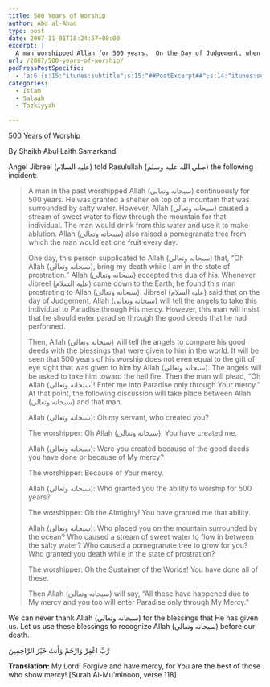 ```yaml
---
title: 500 Years of Worship
author: Abd al-Ahad
type: post
date: 2007-11-01T18:24:57+00:00
excerpt: |
  A man worshipped Allah for 500 years.  On the Day of Judgement, when Allah says "Enter him into Paradise through My mercy," he says "no, through my deeds!"  Guess what?  He doesn't make it through deeds.  Guess which blessing of Allah EVERYONE has and is worth MORE then 500 years of worship?
url: /2007/500-years-of-worship/
podPressPostSpecific:
  - 'a:6:{s:15:"itunes:subtitle";s:15:"##PostExcerpt##";s:14:"itunes:summary";s:15:"##PostExcerpt##";s:15:"itunes:keywords";s:17:"##WordPressCats##";s:13:"itunes:author";s:10:"##Global##";s:15:"itunes:explicit";s:2:"No";s:12:"itunes:block";s:2:"No";}'
categories:
  - Islam
  - Salaah
  - Tazkiyyah

---
```

<div class="miniTitle">
  500 Years of Worship
</div>

By Shaikh Abul Laith Samarkandi

Angel Jibreel (عليه السلام) told Rasulullah (صلي الله عليه وسلم) the following incident:

> A man in the past worshipped Allah (سبحانه وتعالى) continuously for 500 years. He was granted a shelter on top of a mountain that was surrounded by salty water. However, Allah (سبحانه وتعالى) caused a stream of sweet water to flow through the mountain for that individual. The man would drink from this water and use it to make ablution. Allah (سبحانه وتعالى) also raised a pomegranate tree from which the man would eat one fruit every day.
> 
> One day, this person supplicated to Allah (سبحانه وتعالى) that, &#8220;Oh Allah (سبحانه وتعالى), bring my death while I am in the state of prostration.&#8221; Allah (سبحانه وتعالى) accepted this dua of his. Whenever Jibreel (عليه السلام) came down to the Earth, he found this man prostrating to Allah (سبحانه وتعالى). Jibreel (عليه السلام) said that on the day of Judgement, Allah (سبحانه وتعالى) will tell the angels to take this individual to Paradise through His mercy. However, this man will insist that he should enter paradise through the good deeds that he had performed.
> 
> Then, Allah (سبحانه وتعالى) will tell the angels to compare his good deeds with the blessings that were given to him in the world. It will be seen that 500 years of his worship does not even equal to the gift of eye sight that was given to him by Allah (سبحانه وتعالى). The angels will be asked to take him toward the hell fire. Then the man will plead, &#8220;Oh Allah (سبحانه وتعالى)! Enter me into Paradise only through Your mercy.&#8221; At that point, the following discussion will take place between Allah (سبحانه وتعالى) and that man.
> 
> Allah (سبحانه وتعالى): Oh my servant, who created you?
> 
> The worshipper: Oh Allah (سبحانه وتعالى), You have created me.
> 
> Allah (سبحانه وتعالى): Were you created because of the good deeds you have done or because of My mercy?
> 
> The worshipper: Because of Your mercy.
> 
> Allah (سبحانه وتعالى): Who granted you the ability to worship for 500 years?
> 
> The worshipper: Oh the Almighty! You have granted me that ability.
> 
> Allah (سبحانه وتعالى): Who placed you on the mountain surrounded by the ocean? Who caused a stream of sweet water to flow in between the salty water? Who caused a pomegranate tree to grow for you? Who granted you death while in the state of prostration?
> 
> The worshipper: Oh the Sustainer of the Worlds! You have done all of these.
> 
> Then Allah (سبحانه وتعالى) will say, &#8220;All these have happened due to My mercy and you too will enter Paradise only through My Mercy.&#8221; 

We can never thank Allah (سبحانه وتعالى) for the blessings that He has given us. Let us use these blessings to recognize Allah (سبحانه وتعالى) before our death.

<div class="quran">
  رَّبِّ اغْفِرْ وَارْحَمْ وَأَنتَ خَيْرُ الرَّاحِمِينَ
</div>

**Translation:** My Lord! Forgive and have mercy, for You are the best of those who show mercy! [Surah Al-Mu&#8217;minoon, verse 118]